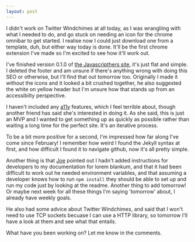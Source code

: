 ```yaml
---
layout: post
---
```


I didn't work on Twitter Windchimes at all today, as I was wrangliing with what I needed to do, and go stuck on needing an icon for the chrome omnibar to get started. I realise now I could just download one from a template, duh, but either way today is done. It'll be the first chrome extension I've made so I'm excited to see how it'll work out.

I've finished version 0.1.0 of [the Javascripthers site](http://javascripthers.github.io/), it's just flat and simple. I deleted the footer and am unsure if there's anything wrong with doing this SEO or otherwise, but I'll find that out tomorrow too. Originally I made it without the icons and it looked a bit crushed together, he also suggested the white on yellow header but I'm unsure how that stands up from an accessibilty perspective.

I haven't included any [a11y](http://a11yproject.com/) features, which I feel terrible about, though another friend has said she's interested in doing it. As she said, this is just an MVP and I wanted to get something up as quickly as possible rather than waiting a long time for the perfect site. It's an iterative process.

To be a bit more positive for a second, I'm impressed how far along I've come since February! I remember how weird I found the Jekyll syntax at first, and how difficult I found it to navigate github, now it's all pretty simple.

Another thing is that [Joe](veryjoe.com) pointed out I hadn't added instructions for developers to my documentation for lorem blankum, and that it had been difficult to work out he needed environment variables, and that assuming a developer knows how to run `npm install` they should be able to set up and run my code just by looking at the readme. Another thing to add tomorrow! Or maybe next week for all these things I'm saying 'tomorrow' about, I already have weekly goals.

He also had some advice about Twitter Windchimes, and said that I won't need to use TCP sockets becuase I can use a HTTP library, so tomorrow I'll have a look at them and see what that entails.

What have you been working on? Let me know in the comments.
